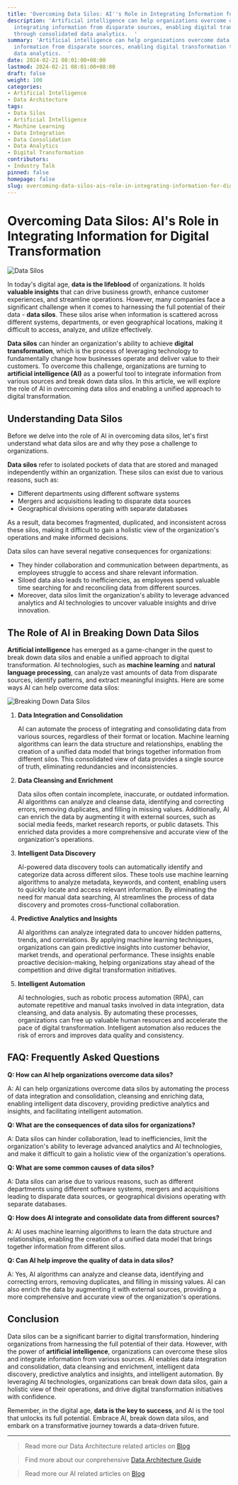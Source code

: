 ```yaml
---
title: 'Overcoming Data Silos: AI''s Role in Integrating Information for Digital Transformation'
description: 'Artificial intelligence can help organizations overcome data silos by
  integrating information from disparate sources, enabling digital transformation
  through consolidated data analytics.  '
summary: 'Artificial intelligence can help organizations overcome data silos by integrating
  information from disparate sources, enabling digital transformation through consolidated
  data analytics.  '
date: 2024-02-21 08:01:00+08:00
lastmod: 2024-02-21 08:01:00+08:00
draft: false
weight: 100
categories:
- Artificial Intelligence
- Data Architecture
tags:
- Data Silos
- Artificial Intelligence
- Machine Learning
- Data Integration
- Data Consolidation
- Data Analytics
- Digital Transformation
contributors:
- Industry Talk
pinned: false
homepage: false
slug: overcoming-data-silos-ais-role-in-integrating-information-for-digital-transformation
---
```



# **Overcoming Data Silos: AI's Role in Integrating Information for Digital Transformation**

![Data Silos](https://cdn.sa.net/2024/02/21/ROPet52l3DMiSTX.png)

In today's digital age, **data is the lifeblood** of organizations. It holds **valuable insights** that can drive business growth, enhance customer experiences, and streamline operations. However, many companies face a significant challenge when it comes to harnessing the full potential of their data - **data silos**. These silos arise when information is scattered across different systems, departments, or even geographical locations, making it difficult to access, analyze, and utilize effectively. 

**Data silos** can hinder an organization's ability to achieve **digital transformation**, which is the process of leveraging technology to fundamentally change how businesses operate and deliver value to their customers. To overcome this challenge, organizations are turning to **artificial intelligence (AI)** as a powerful tool to integrate information from various sources and break down data silos. In this article, we will explore the role of AI in overcoming data silos and enabling a unified approach to digital transformation.

## **Understanding Data Silos**

Before we delve into the role of AI in overcoming data silos, let's first understand what data silos are and why they pose a challenge to organizations.

**Data silos** refer to isolated pockets of data that are stored and managed independently within an organization. These silos can exist due to various reasons, such as:

- Different departments using different software systems
- Mergers and acquisitions leading to disparate data sources  
- Geographical divisions operating with separate databases

As a result, data becomes fragmented, duplicated, and inconsistent across these silos, making it difficult to gain a holistic view of the organization's operations and make informed decisions.

Data silos can have several negative consequences for organizations:

- They hinder collaboration and communication between departments, as employees struggle to access and share relevant information. 
- Siloed data also leads to inefficiencies, as employees spend valuable time searching for and reconciling data from different sources. 
- Moreover, data silos limit the organization's ability to leverage advanced analytics and AI technologies to uncover valuable insights and drive innovation.

## **The Role of AI in Breaking Down Data Silos**

**Artificial intelligence** has emerged as a game-changer in the quest to break down data silos and enable a unified approach to digital transformation. AI technologies, such as **machine learning** and **natural language processing**, can analyze vast amounts of data from disparate sources, identify patterns, and extract meaningful insights. Here are some ways AI can help overcome data silos:

![Breaking Down Data Silos](https://cdn.sa.net/2024/02/21/zcjEmxeqkQDs37V.png)


1. **Data Integration and Consolidation**

   AI can automate the process of integrating and consolidating data from various sources, regardless of their format or location. Machine learning algorithms can learn the data structure and relationships, enabling the creation of a unified data model that brings together information from different silos. This consolidated view of data provides a single source of truth, eliminating redundancies and inconsistencies.

2. **Data Cleansing and Enrichment**

   Data silos often contain incomplete, inaccurate, or outdated information. AI algorithms can analyze and cleanse data, identifying and correcting errors, removing duplicates, and filling in missing values. Additionally, AI can enrich the data by augmenting it with external sources, such as social media feeds, market research reports, or public datasets. This enriched data provides a more comprehensive and accurate view of the organization's operations.

3. **Intelligent Data Discovery**

   AI-powered data discovery tools can automatically identify and categorize data across different silos. These tools use machine learning algorithms to analyze metadata, keywords, and content, enabling users to quickly locate and access relevant information. By eliminating the need for manual data searching, AI streamlines the process of data discovery and promotes cross-functional collaboration.
   
4. **Predictive Analytics and Insights**

   AI algorithms can analyze integrated data to uncover hidden patterns, trends, and correlations. By applying machine learning techniques, organizations can gain predictive insights into customer behavior, market trends, and operational performance. These insights enable proactive decision-making, helping organizations stay ahead of the competition and drive digital transformation initiatives.

5. **Intelligent Automation**

   AI technologies, such as robotic process automation (RPA), can automate repetitive and manual tasks involved in data integration, data cleansing, and data analysis. By automating these processes, organizations can free up valuable human resources and accelerate the pace of digital transformation. Intelligent automation also reduces the risk of errors and improves data quality and consistency.

## **FAQ: Frequently Asked Questions**

**Q: How can AI help organizations overcome data silos?**

A: AI can help organizations overcome data silos by automating the process of data integration and consolidation, cleansing and enriching data, enabling intelligent data discovery, providing predictive analytics and insights, and facilitating intelligent automation.

**Q: What are the consequences of data silos for organizations?**

A: Data silos can hinder collaboration, lead to inefficiencies, limit the organization's ability to leverage advanced analytics and AI technologies, and make it difficult to gain a holistic view of the organization's operations.

**Q: What are some common causes of data silos?**

A: Data silos can arise due to various reasons, such as different departments using different software systems, mergers and acquisitions leading to disparate data sources, or geographical divisions operating with separate databases.

**Q: How does AI integrate and consolidate data from different sources?**

A: AI uses machine learning algorithms to learn the data structure and relationships, enabling the creation of a unified data model that brings together information from different silos.

**Q: Can AI help improve the quality of data in data silos?**

A: Yes, AI algorithms can analyze and cleanse data, identifying and correcting errors, removing duplicates, and filling in missing values. AI can also enrich the data by augmenting it with external sources, providing a more comprehensive and accurate view of the organization's operations.

## **Conclusion**

Data silos can be a significant barrier to digital transformation, hindering organizations from harnessing the full potential of their data. However, with the power of **artificial intelligence**, organizations can overcome these silos and integrate information from various sources. AI enables data integration and consolidation, data cleansing and enrichment, intelligent data discovery, predictive analytics and insights, and intelligent automation. By leveraging AI technologies, organizations can break down data silos, gain a holistic view of their operations, and drive digital transformation initiatives with confidence. 

Remember, in the digital age, **data is the key to success**, and AI is the tool that unlocks its full potential. Embrace AI, break down data silos, and embark on a transformative journey towards a data-driven future.

---

> Read more our Data Architecture related articles on [Blog](/tags/data-architecture/)

> Find more about our conprehensive [Data Architecture Guide](/docs/ultimate-guides/chatper-3.4-data-architecture-overview/)

> Read more our AI related articles on [Blog](/tags/artificial-intelligence/)